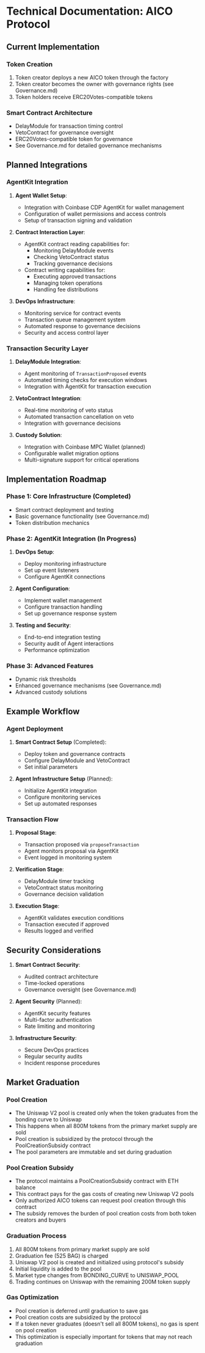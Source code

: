 # Technical Documentation: AICO Protocol

## Current Implementation

### Token Creation
1. Token creator deploys a new AICO token through the factory
2. Token creator becomes the owner with governance rights (see Governance.md)
3. Token holders receive ERC20Votes-compatible tokens

### Smart Contract Architecture
- DelayModule for transaction timing control
- VetoContract for governance oversight
- ERC20Votes-compatible token for governance
- See Governance.md for detailed governance mechanisms

## Planned Integrations

### AgentKit Integration
1. **Agent Wallet Setup**:
   - Integration with Coinbase CDP AgentKit for wallet management
   - Configuration of wallet permissions and access controls
   - Setup of transaction signing and validation

2. **Contract Interaction Layer**:
   - AgentKit contract reading capabilities for:
     - Monitoring DelayModule events
     - Checking VetoContract status
     - Tracking governance decisions
   - Contract writing capabilities for:
     - Executing approved transactions
     - Managing token operations
     - Handling fee distributions

3. **DevOps Infrastructure**:
   - Monitoring service for contract events
   - Transaction queue management system
   - Automated response to governance decisions
   - Security and access control layer

### Transaction Security Layer
1. **DelayModule Integration**:
   - Agent monitoring of `TransactionProposed` events
   - Automated timing checks for execution windows
   - Integration with AgentKit for transaction execution

2. **VetoContract Integration**:
   - Real-time monitoring of veto status
   - Automated transaction cancellation on veto
   - Integration with governance decisions

3. **Custody Solution**:
   - Integration with Coinbase MPC Wallet (planned)
   - Configurable wallet migration options
   - Multi-signature support for critical operations

## Implementation Roadmap

### Phase 1: Core Infrastructure (Completed)
- Smart contract deployment and testing
- Basic governance functionality (see Governance.md)
- Token distribution mechanics

### Phase 2: AgentKit Integration (In Progress)
1. **DevOps Setup**:
   - Deploy monitoring infrastructure
   - Set up event listeners
   - Configure AgentKit connections

2. **Agent Configuration**:
   - Implement wallet management
   - Configure transaction handling
   - Set up governance response system

3. **Testing and Security**:
   - End-to-end integration testing
   - Security audit of Agent interactions
   - Performance optimization

### Phase 3: Advanced Features
- Dynamic risk thresholds
- Enhanced governance mechanisms (see Governance.md)
- Advanced custody solutions

## Example Workflow

### Agent Deployment

1. **Smart Contract Setup** (Completed):
   - Deploy token and governance contracts
   - Configure DelayModule and VetoContract
   - Set initial parameters

2. **Agent Infrastructure Setup** (Planned):
   - Initialize AgentKit integration
   - Configure monitoring services
   - Set up automated responses

### Transaction Flow

1. **Proposal Stage**:
   - Transaction proposed via `proposeTransaction`
   - Agent monitors proposal via AgentKit
   - Event logged in monitoring system

2. **Verification Stage**:
   - DelayModule timer tracking
   - VetoContract status monitoring
   - Governance decision validation

3. **Execution Stage**:
   - AgentKit validates execution conditions
   - Transaction executed if approved
   - Results logged and verified

## Security Considerations

1. **Smart Contract Security**:
   - Audited contract architecture
   - Time-locked operations
   - Governance oversight (see Governance.md)

2. **Agent Security** (Planned):
   - AgentKit security features
   - Multi-factor authentication
   - Rate limiting and monitoring

3. **Infrastructure Security**:
   - Secure DevOps practices
   - Regular security audits
   - Incident response procedures

## Market Graduation

### Pool Creation
- The Uniswap V2 pool is created only when the token graduates from the bonding curve to Uniswap
- This happens when all 800M tokens from the primary market supply are sold
- Pool creation is subsidized by the protocol through the PoolCreationSubsidy contract
- The pool parameters are immutable and set during graduation

### Pool Creation Subsidy
- The protocol maintains a PoolCreationSubsidy contract with ETH balance
- This contract pays for the gas costs of creating new Uniswap V2 pools
- Only authorized AICO tokens can request pool creation through this contract
- The subsidy removes the burden of pool creation costs from both token creators and buyers

### Graduation Process
1. All 800M tokens from primary market supply are sold
2. Graduation fee (525 BAG) is charged
3. Uniswap V2 pool is created and initialized using protocol's subsidy
4. Initial liquidity is added to the pool
5. Market type changes from BONDING_CURVE to UNISWAP_POOL
6. Trading continues on Uniswap with the remaining 200M token supply

### Gas Optimization
- Pool creation is deferred until graduation to save gas
- Pool creation costs are subsidized by the protocol
- If a token never graduates (doesn't sell all 800M tokens), no gas is spent on pool creation
- This optimization is especially important for tokens that may not reach graduation


